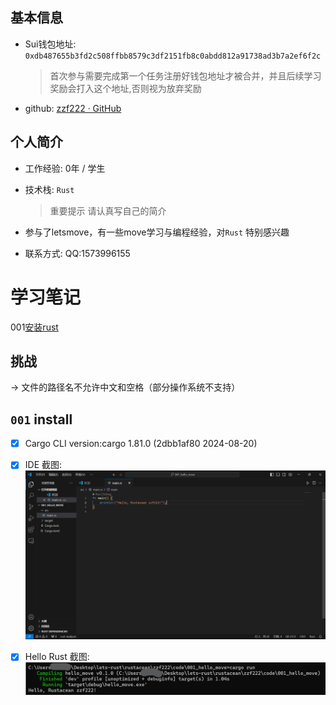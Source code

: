 ## 基本信息

- Sui钱包地址: `0xdb487655b3fd2c508ffbb8579c3df2151fb8c0abdd812a91738ad3b7a2ef6f2c`
  
  > 首次参与需要完成第一个任务注册好钱包地址才被合并，并且后续学习奖励会打入这个地址,否则视为放弃奖励

- github: [zzf222 · GitHub](https://github.com/zzf222)

## 个人简介

- 工作经验: 0年 / 学生

- 技术栈: `Rust` 
  
  > 重要提示 请认真写自己的简介

- 参与了letsmove，有一些move学习与编程经验，对`Rust` 特别感兴趣

- 联系方式: QQ:1573996155

# 学习笔记

001[安装rust](notes/001_install.md)

## 挑战

-> 文件的路径名不允许中文和空格（部分操作系统不支持）

## `001`  install

- [x] Cargo CLI version:cargo 1.81.0 (2dbb1af80 2024-08-20)

- [x] IDE 截图:![IDE](./images/ide.png)

- [x] Hello Rust 截图:![Hello Rust](./images/run.png)
